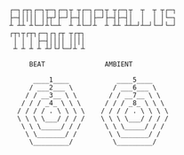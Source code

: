     ┌─┐┌┬┐┌─┐┬─┐┌─┐┬ ┬┌─┐┌─┐┬ ┬┌─┐┬  ┬  ┬ ┬┌─┐   
    ├─┤││││ │├┬┘├─┘├─┤│ │├─┘├─┤├─┤│  │  │ │└─┐   
    ┴ ┴┴ ┴└─┘┴└─┴  ┴ ┴└─┘┴  ┴ ┴┴ ┴┴─┘┴─┘└─┘└─┘   
    ┌┬┐┬┌┬┐┌─┐┌┐┌┬ ┬┌┬┐   
     │ │ │ ├─┤││││ ││││    
     ┴ ┴ ┴ ┴ ┴┘└┘└─┘┴ ┴   
  
         BEAT               AMBIENT
         
          ____1____            ____5____
         / ___2___ \          / ___6___ \
        / / __3__ \ \        / / __7__ \ \
       / / / _4_ \ \ \      / / / _8_ \ \ \
      / / / / . \ \ \ \    / / / / . \ \ \ \
      \ \ \ \___/ / / /    \ \ \ \___/ / / /
       \ \ \_____/ / /      \ \ \_____/ / /
        \ \_______/ /        \ \_______/ /
         \_________/          \_________/
